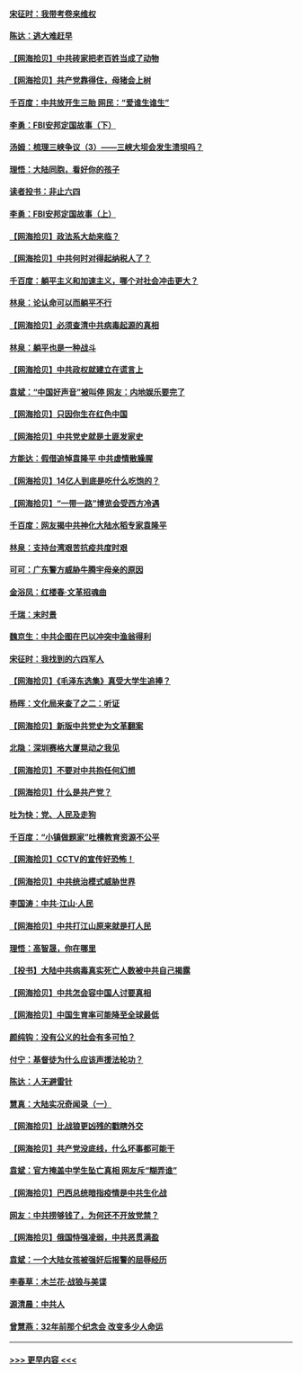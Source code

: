 #### [宋征时：我带考卷来维权](../pages/nsc993/n12994088.md?t=06040606) 
#### [陈达：逃大难赶早](../pages/nsc993/n12993569.md?t=06040606) 
#### [【网海拾贝】中共砖家把老百姓当成了动物](../pages/nsc993/n12993483.md?t=06040606) 
#### [【网海拾贝】共产党靠得住，母猪会上树](../pages/nsc993/n12990730.md?t=06040606) 
#### [千百度：中共放开生三胎 网民：“爱谁生谁生”](../pages/nsc993/n12990644.md?t=06040606) 
#### [李勇：FBI安邦定国故事（下）](../pages/nsc993/n12987854.md?t=06040606) 
#### [汤姆：梳理三峡争议（3）——三峡大坝会发生溃坝吗？](../pages/nsc993/n12989806.md?t=06040606) 
#### [理悟：大陆同胞，看好你的孩子](../pages/nsc993/n12989778.md?t=06040606) 
#### [读者投书：非止六四](../pages/nsc993/n12989673.md?t=06040606) 
#### [李勇：FBI安邦定国故事（上）](../pages/nsc993/n12987749.md?t=06040606) 
#### [【网海拾贝】政法系大劫来临？](../pages/nsc993/n12987596.md?t=06040606) 
#### [【网海拾贝】中共何时对得起纳税人了？](../pages/nsc993/n12985578.md?t=06040606) 
#### [千百度：躺平主义和加速主义，哪个对社会冲击更大？](../pages/nsc993/n12985512.md?t=06040606) 
#### [林泉：论认命可以而躺平不行](../pages/nsc993/n12985505.md?t=06040606) 
#### [【网海拾贝】必须查清中共病毒起源的真相](../pages/nsc993/n12984276.md?t=06040606) 
#### [林泉：躺平也是一种战斗](../pages/nsc993/n12984194.md?t=06040606) 
#### [【网海拾贝】中共政权就建立在谎言上](../pages/nsc993/n12981880.md?t=06040606) 
#### [袁斌：“中国好声音”被叫停 网友：内地娱乐要完了](../pages/nsc993/n12981826.md?t=06040606) 
#### [【网海拾贝】只因你生在红色中国](../pages/nsc993/n12979096.md?t=06040606) 
#### [【网海拾贝】中共党史就是土匪发家史](../pages/nsc993/n12976478.md?t=06040606) 
#### [方能达：假借追悼袁隆平 中共虚情散臊腥](../pages/nsc993/n12976396.md?t=06040606) 
#### [【网海拾贝】14亿人到底是吃什么吃饱的？](../pages/nsc993/n12974125.md?t=06040606) 
#### [【网海拾贝】“一带一路”博览会受西方冷遇](../pages/nsc993/n12971787.md?t=06040606) 
#### [千百度：网友揭中共神化大陆水稻专家袁隆平](../pages/nsc993/n12971733.md?t=06040606) 
#### [林泉：支持台湾艰苦抗疫共度时艰](../pages/nsc993/n12971350.md?t=06040606) 
#### [可可：广东警方威胁牛腾宇母亲的原因](../pages/nsc993/n12971100.md?t=06040606) 
#### [金浴凤：红楼春·文革招魂曲](../pages/nsc993/n12970354.md?t=06040606) 
#### [千瑞：末时景](../pages/nsc993/n12970337.md?t=06040606) 
#### [魏京生：中共企图在巴以冲突中渔翁得利](../pages/nsc993/n12970286.md?t=06040606) 
#### [宋征时：我找到的六四军人](../pages/nsc993/n12970213.md?t=06040606) 
#### [【网海拾贝】《毛泽东选集》真受大学生追捧？](../pages/nsc993/n12968779.md?t=06040606) 
#### [杨晖：文化局来查了之二：听证](../pages/nsc993/n12966528.md?t=06040606) 
#### [【网海拾贝】新版中共党史为文革翻案](../pages/nsc993/n12967526.md?t=06040606) 
#### [北隐：深圳赛格大厦晃动之我见](../pages/nsc993/n12967393.md?t=06040606) 
#### [【网海拾贝】不要对中共抱任何幻想](../pages/nsc993/n12965222.md?t=06040606) 
#### [【网海拾贝】什么是共产党？](../pages/nsc993/n12962781.md?t=06040606) 
#### [吐为快：党、人民及走狗](../pages/nsc993/n12962747.md?t=06040606) 
#### [千百度：“小镇做题家”吐槽教育资源不公平](../pages/nsc993/n12962705.md?t=06040606) 
#### [【网海拾贝】CCTV的宣传好恐怖！](../pages/nsc993/n12959984.md?t=06040606) 
#### [【网海拾贝】中共统治模式威胁世界](../pages/nsc993/n12957622.md?t=06040606) 
#### [李国涛：中共‧江山‧人民](../pages/nsc993/n12957502.md?t=06040606) 
#### [【网海拾贝】中共打江山原来就是打人民](../pages/nsc993/n12954345.md?t=06040606) 
#### [理悟：高智晟，你在哪里](../pages/nsc993/n12953115.md?t=06040606) 
#### [【投书】大陆中共病毒真实死亡人数被中共自己揭露](../pages/nsc993/n12953050.md?t=06040606) 
#### [【网海拾贝】中共怎会容中国人讨要真相](../pages/nsc993/n12952161.md?t=06040606) 
#### [【网海拾贝】中国生育率可能降至全球最低](../pages/nsc993/n12948793.md?t=06040606) 
#### [颜纯钩：没有公义的社会有多可怕？](../pages/nsc993/n12947626.md?t=06040606) 
#### [付宁：基督徒为什么应该声援法轮功？](../pages/nsc993/n12947233.md?t=06040606) 
#### [陈达：人无避雷针](../pages/nsc993/n12947098.md?t=06040606) 
#### [慧真：大陆实况奇闻录（一）](../pages/nsc993/n12945811.md?t=06040606) 
#### [【网海拾贝】比战狼更凶残的戳瞎外交](../pages/nsc993/n12945717.md?t=06040606) 
#### [【网海拾贝】共产党没底线，什么坏事都可能干](../pages/nsc993/n12942090.md?t=06040606) 
#### [袁斌：官方掩盖中学生坠亡真相 网友斥“糊弄谁”](../pages/nsc993/n12942029.md?t=06040606) 
#### [【网海拾贝】巴西总统暗指疫情是中共生化战](../pages/nsc993/n12938999.md?t=06040606) 
#### [网友：中共捞够钱了，为何还不开放党禁？](../pages/nsc993/n12938952.md?t=06040606) 
#### [【网海拾贝】俄国恃强凌弱，中共恶贯满盈](../pages/nsc993/n12936626.md?t=06040606) 
#### [袁斌：一个大陆女孩被强奸后报警的屈辱经历](../pages/nsc993/n12936547.md?t=06040606) 
#### [李春草：木兰花·战狼与美谍](../pages/nsc993/n12935995.md?t=06040606) 
#### [源清晨：中共人](../pages/nsc993/n12935589.md?t=06040606) 
#### [曾慧燕：32年前那个纪念会 改变多少人命运](../pages/nsc993/n12934233.md?t=06040606) 

----
#### [ >>> 更早内容 <<< ](../indexes/nsc993-earlier.md)
